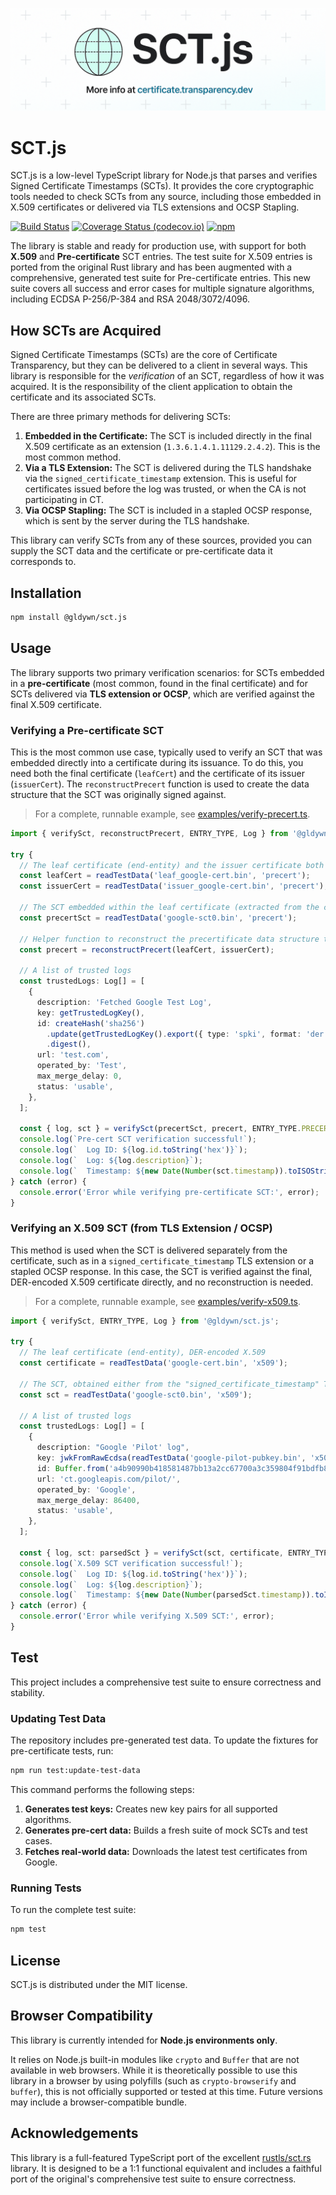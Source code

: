 <p align="center">
  <img src="./assets/header.png" alt="sct.js"/>
</p>

# SCT.js

SCT.js is a low-level TypeScript library for Node.js that parses and verifies Signed Certificate Timestamps (SCTs). It provides the core cryptographic tools needed to check SCTs from any source, including those embedded in X.509 certificates or delivered via TLS extensions and OCSP Stapling.

[![Build Status](https://github.com/Gldywn/sct.js/actions/workflows/build.yml/badge.svg)](https://github.com/Gldywn/sct.js/actions/workflows/build.yml)
[![Coverage Status (codecov.io)](https://codecov.io/gh/Gldywn/sct.js/branch/main/graph/badge.svg)](https://codecov.io/gh/Gldywn/sct.js)
[![npm](https://img.shields.io/npm/v/@gldywn/sct.js.svg)](https://www.npmjs.com/package/@gldywn/sct.js)

The library is stable and ready for production use, with support for both **X.509** and **Pre-certificate** SCT entries.
The test suite for X.509 entries is ported from the original Rust library and has been augmented with a comprehensive, generated test suite for Pre-certificate entries. This new suite covers all success and error cases for multiple signature algorithms, including ECDSA P-256/P-384 and RSA 2048/3072/4096.

## How SCTs are Acquired

Signed Certificate Timestamps (SCTs) are the core of Certificate Transparency, but they can be delivered to a client in several ways. This library is responsible for the _verification_ of an SCT, regardless of how it was acquired. It is the responsibility of the client application to obtain the certificate and its associated SCTs.

There are three primary methods for delivering SCTs:

1.  **Embedded in the Certificate:** The SCT is included directly in the final X.509 certificate as an extension (`1.3.6.1.4.1.11129.2.4.2`). This is the most common method.
2.  **Via a TLS Extension:** The SCT is delivered during the TLS handshake via the `signed_certificate_timestamp` extension. This is useful for certificates issued before the log was trusted, or when the CA is not participating in CT.
3.  **Via OCSP Stapling:** The SCT is included in a stapled OCSP response, which is sent by the server during the TLS handshake.

This library can verify SCTs from any of these sources, provided you can supply the SCT data and the certificate or pre-certificate data it corresponds to.

## Installation

```sh
npm install @gldywn/sct.js
```

## Usage

The library supports two primary verification scenarios: for SCTs embedded in a **pre-certificate** (most common, found in the final certificate) and for SCTs delivered via **TLS extension or OCSP**, which are verified against the final X.509 certificate.

### Verifying a Pre-certificate SCT

This is the most common use case, typically used to verify an SCT that was embedded directly into a certificate during its issuance. To do this, you need both the final certificate (`leafCert`) and the certificate of its issuer (`issuerCert`). The `reconstructPrecert` function is used to create the data structure that the SCT was originally signed against.

> For a complete, runnable example, see [examples/verify-precert.ts](./examples/verify-precert.ts).

```typescript
import { verifySct, reconstructPrecert, ENTRY_TYPE, Log } from '@gldywn/sct.js';

try {
  // The leaf certificate (end-entity) and the issuer certificate both DER-encoded X.509
  const leafCert = readTestData('leaf_google-cert.bin', 'precert');
  const issuerCert = readTestData('issuer_google-cert.bin', 'precert');

  // The SCT embedded within the leaf certificate (extracted from the certificate itself)
  const precertSct = readTestData('google-sct0.bin', 'precert');

  // Helper function to reconstruct the precertificate data structure to verify the SCT against
  const precert = reconstructPrecert(leafCert, issuerCert);

  // A list of trusted logs
  const trustedLogs: Log[] = [
    {
      description: 'Fetched Google Test Log',
      key: getTrustedLogKey(),
      id: createHash('sha256')
        .update(getTrustedLogKey().export({ type: 'spki', format: 'der' }))
        .digest(),
      url: 'test.com',
      operated_by: 'Test',
      max_merge_delay: 0,
      status: 'usable',
    },
  ];

  const { log, sct } = verifySct(precertSct, precert, ENTRY_TYPE.PRECERT_ENTRY, Date.now(), trustedLogs);
  console.log(`Pre-cert SCT verification successful!`);
  console.log(`  Log ID: ${log.id.toString('hex')}`);
  console.log(`  Log: ${log.description}`);
  console.log(`  Timestamp: ${new Date(Number(sct.timestamp)).toISOString()}`);
} catch (error) {
  console.error('Error while verifying pre-certificate SCT:', error);
}
```

### Verifying an X.509 SCT (from TLS Extension / OCSP)

This method is used when the SCT is delivered separately from the certificate, such as in a `signed_certificate_timestamp` TLS extension or a stapled OCSP response. In this case, the SCT is verified against the final, DER-encoded X.509 certificate directly, and no reconstruction is needed.

> For a complete, runnable example, see [examples/verify-x509.ts](./examples/verify-x509.ts).

```typescript
import { verifySct, ENTRY_TYPE, Log } from '@gldywn/sct.js';

try {
  // The leaf certificate (end-entity), DER-encoded X.509
  const certificate = readTestData('google-cert.bin', 'x509');

  // The SCT, obtained either from the "signed_certificate_timestamp" TLS extension or OCSP response
  const sct = readTestData('google-sct0.bin', 'x509');

  // A list of trusted logs
  const trustedLogs: Log[] = [
    {
      description: "Google 'Pilot' log",
      key: jwkFromRawEcdsa(readTestData('google-pilot-pubkey.bin', 'x509')),
      id: Buffer.from('a4b90990b418581487bb13a2cc67700a3c359804f91bdfb8e377cd0ec80ddc10', 'hex'),
      url: 'ct.googleapis.com/pilot/',
      operated_by: 'Google',
      max_merge_delay: 86400,
      status: 'usable',
    },
  ];

  const { log, sct: parsedSct } = verifySct(sct, certificate, ENTRY_TYPE.X509_ENTRY, Date.now(), trustedLogs);
  console.log(`X.509 SCT verification successful!`);
  console.log(`  Log ID: ${log.id.toString('hex')}`);
  console.log(`  Log: ${log.description}`);
  console.log(`  Timestamp: ${new Date(Number(parsedSct.timestamp)).toISOString()}`);
} catch (error) {
  console.error('Error while verifying X.509 SCT:', error);
}
```

## Test

This project includes a comprehensive test suite to ensure correctness and stability.

### Updating Test Data

The repository includes pre-generated test data. To update the fixtures for pre-certificate tests, run:

```sh
npm run test:update-test-data
```

This command performs the following steps:

1.  **Generates test keys:** Creates new key pairs for all supported algorithms.
2.  **Generates pre-cert data:** Builds a fresh suite of mock SCTs and test cases.
3.  **Fetches real-world data:** Downloads the latest test certificates from Google.

### Running Tests

To run the complete test suite:

```sh
npm test
```

## License

SCT.js is distributed under the MIT license.

## Browser Compatibility

This library is currently intended for **Node.js environments only**.

It relies on Node.js built-in modules like `crypto` and `Buffer` that are not available in web browsers. While it is theoretically possible to use this library in a browser by using polyfills (such as `crypto-browserify` and `buffer`), this is not officially supported or tested at this time. Future versions may include a browser-compatible bundle.

## Acknowledgements

This library is a full-featured TypeScript port of the excellent [rustls/sct.rs](https://github.com/rustls/sct.rs) library. It is designed to be a 1:1 functional equivalent and includes a faithful port of the original's comprehensive test suite to ensure correctness.
